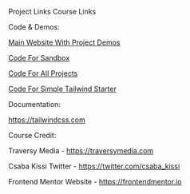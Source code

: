 Project Links
Course Links


Code & Demos:

[Main Website With Project Demos](https://tailwindfromscratch.com)

[Code For Sandbox](https://github.com/bradtraversy/tailwind-sandbox)

[Code For All Projects](https://github.com/bradtraversy/tailwind-course-projects)

[Code For Simple Tailwind Starter](https://github.com/bradtraversy/simple-tailwind-starter)



Documentation:

https://tailwindcss.com



Course Credit:

Traversy Media - https://traversymedia.com

Csaba Kissi Twitter - https://twitter.com/csaba_kissi

Frontend Mentor Website - https://frontendmentor.io